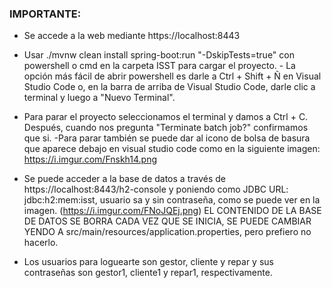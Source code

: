 ### IMPORTANTE:

- Se accede a la web mediante https://localhost:8443

- Usar  ./mvnw clean install spring-boot:run "-DskipTests=true" con powershell o cmd en la carpeta ISST para cargar el proyecto. - La opción más fácil de abrir powershell es darle a Ctrl + Shift + Ñ en Visual Studio Code o, en la barra de arriba de Visual Studio Code, darle clic a terminal y luego a "Nuevo Terminal".

- Para parar el proyecto seleccionamos el terminal y damos a Ctrl + C. Después, cuando nos pregunta "Terminate batch job?" confirmamos que si.
-Para parar también se puede dar al icono de bolsa de basura que aparece debajo en visual studio code como en la siguiente imagen:
 https://i.imgur.com/Fnskh14.png

- Se puede acceder a la base de datos a través de https://localhost:8443/h2-console y poniendo como JDBC URL: jdbc:h2:mem:isst, usuario sa y sin contraseña, como se puede ver en la imagen. (https://i.imgur.com/FNoJQEj.png) EL CONTENIDO DE LA BASE DE DATOS SE BORRA CADA VEZ QUE SE INICIA, SE PUEDE CAMBIAR YENDO A src/main/resources/application.properties, pero prefiero no hacerlo.

- Los usuarios para loguearte son gestor, cliente y repar y sus contraseñas son gestor1, cliente1 y repar1, respectivamente.



